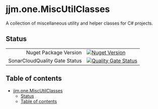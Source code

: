 # jjm.one.MiscUtilClasses

A collection of miscellaneous utility and helper classes for C# projects.

## Status

|                       |                       |
|----------------------:|-----------------------|
| Nuget Package Version | [![Nuget Version](https://img.shields.io/nuget/v/jjm.one.MiscUtilClasses?style=flat-square)](https://www.nuget.org/packages/jjm.one.MiscUtilClasses/) |
| SonarCloudQuality Gate Status | [![Quality Gate Status](https://sonarcloud.io/api/project_badges/measure?project=jjm-one_jjm.one.MiscUtilClasses&metric=alert_status)](https://sonarcloud.io/summary/new_code?id=jjm-one_jjm.one.MiscUtilClasses) |

## Table of contents

- [jjm.one.MiscUtilClasses](#jjmonemiscutilclasses)
  - [Status](#status)
  - [Table of contents](#table-of-contents)
